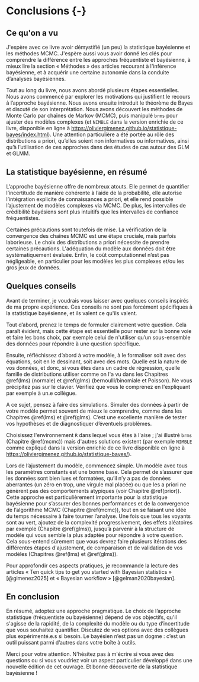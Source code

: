 # Conclusions {-}

## Ce qu'on a vu

J'espère avec ce livre avoir démystifié (un peu) la statistique bayésienne et les méthodes MCMC. J'espère aussi vous avoir donné les clés pour comprendre la différence entre les approches fréquentiste et bayésienne, à mieux lire la section « Méthodes » des articles recourant à l'inférence bayésienne, et à acquérir une certaine autonomie dans la conduite d’analyses bayésiennes.

Tout au long du livre, nous avons abordé plusieurs étapes essentielles. Nous avons commencé par explorer les motivations qui justifient le recours à l’approche bayésienne. Nous avons ensuite introduit le théorème de Bayes et discuté de son interprétation. Nous avons découvert les méthodes de Monte Carlo par chaînes de Markov (MCMC), puis manipulé `brms` pour ajuster des modèles complexes (et `NIMBLE` dans la version enrichie de ce livre, disponible en ligne à <https://oliviergimenez.github.io/statistique-bayes/index.html>). Une attention particulière a été portée au rôle des distributions a priori, qu’elles soient non informatives ou informatives, ainsi qu’à l’utilisation de ces approches dans des études de cas autour des GLM et GLMM.

## La statistique bayésienne, en résumé

L’approche bayésienne offre de nombreux atouts. Elle permet de quantifier l’incertitude de manière cohérente à l’aide de la probabilité, elle autorise l’intégration explicite de connaissances a priori, et elle rend possible l’ajustement de modèles complexes via MCMC. De plus, les intervalles de crédibilité bayésiens sont plus intuitifs que les intervalles de confiance fréquentistes.

Certaines précautions sont toutefois de mise. La vérification de la convergence des chaînes MCMC est une étape cruciale, mais parfois laborieuse. Le choix des distributions a priori nécessite de prendre certaines précautions. L'adéquation du modèle aux données doit être systématiquement évaluée. Enfin, le coût computationnel n’est pas négligeable, en particulier pour les modèles les plus complexes et/ou les gros jeux de données.

## Quelques conseils

Avant de terminer, je voudrais vous laisser avec quelques conseils inspirés de ma propre expérience. Ces conseils ne sont pas forcément spécifiques à la statistique bayésienne, et ils valent ce qu'ils valent.

Tout d’abord, prenez le temps de formuler clairement votre question. Cela paraît évident, mais cette étape est essentielle pour rester sur la bonne voie et faire les bons choix, par exemple celui de n'utiliser qu’un sous-ensemble des données pour répondre à une question spécifique.

Ensuite, réfléchissez d’abord à votre modèle, à le formaliser soit avec des équations, soit en le dessinant, soit avec des mots. Quelle est la nature de vos données, et donc, si vous êtes dans un cadre de régression, quelle famille de distributions utiliser comme on l'a vu dans les Chapitres \@ref(lms) (normale) et \@ref(glms) (bernoulli/binomiale et Poisson). Ne vous précipitez pas sur le clavier. Vérifiez que vous le comprenez en l'expliquant par exemple à un.e collègue. 

A ce sujet, pensez à faire des simulations. Simuler des données à partir de votre modèle permet souvent de mieux le comprendre, comme dans les Chapitres \@ref(lms) et \@ref(glms). C’est une excellente manière de tester vos hypothèses et de diagnostiquer d’éventuels problèmes.

Choisissez l'environnement `R` dans lequel vous êtes à l'aise ; j'ai illustré `brms` (Chapitre \@ref(mcmc)) mais d'autres solutions existent (par exemple `NIMBLE` comme expliqué dans la version enrichie de ce livre disponible en ligne à <https://oliviergimenez.github.io/statistique-bayes/>). 

Lors de l’ajustement du modèle, commencez simple. Un modèle avec tous les paramètres constants est une bonne base. Cela permet de s’assurer que les données sont bien lues et formatées, qu’il n’y a pas de données aberrantes (un zéro en trop, une virgule mal placée) ou que les a priori ne génèrent pas des comportements atypiques (voir Chapitre \@ref(prior)). Cette approche est particulièrement importante pour la statistique bayésienne pour s’assurer des bonnes performances et de la convergence de l’algorithme MCMC (Chapitre \@ref(mcmc)), tout en se faisant une idée du temps nécessaire à faire tourner l’analyse. Une fois que tous les voyants sont au vert, ajoutez de la complexité progressivement, des effets aléatoires par exemple (Chapitre \@ref(glms)), jusqu’à parvenir à la structure de modèle qui vous semble la plus adaptée pour répondre à votre question. Cela sous-entend sûrement que vous devrez faire plusieurs itérations des différentes étapes d'ajustement, de comparaison et de validation de vos modèles (Chapitres \@ref(lms) et \@ref(glms)). 

<!-- La reproductibilité est un pilier essentiel de la démarche scientifique moderne, en particulier dans les approches bayésiennes où les analyses reposent sur de nombreux choix et étapes, souvent sensibles à l’aléa. Penser la reproductibilité dès le début – et non à la fin – renforce la qualité, la transparence et l’impact de vos travaux. Concrètement, cela passe par quelques bonnes pratiques : fixer les graines aléatoires pour garantir des résultats reproductibles ; écrire un code clair et lisible, documenté avec soin ; utiliser un système de contrôle de version (comme Git) pour suivre les modifications, collaborer efficacement et revenir en arrière si besoin. Ces habitudes facilitent aussi le débogage, l’automatisation des analyses, et le partage avec d’autres chercheurs. Bref, la reproductibilité n’est pas une contrainte, mais un atout puissant dans votre boîte à outils bayésienne. -->

Pour approfondir ces aspects pratiques, je recommande la lecture des articles « Ten quick tips to get you started with Bayesian statistics » [@gimenez2025] et « Bayesian workflow » [@gelman2020bayesian]. 

## En conclusion

En résumé, adoptez une approche pragmatique. Le choix de l’approche statistique (fréquentiste ou bayésienne) dépend de vos objectifs, qu'il s'agisse de la rapidité, de la complexité du modèle ou du type d’incertitude que vous souhaitez quantifier. Discutez de vos options avec des collègues plus expérimenté.e.s si besoin. Le bayésien n’est pas un dogme : c’est un outil puissant parmi d’autres dans votre boîte à outils.

Merci pour votre attention. N'hésitez pas à m'écrire si vous avez des questions ou si vous voudriez voir un aspect particulier développé dans une nouvelle édition de cet ouvrage. Et bonne découverte de la statistique bayésienne ! 
